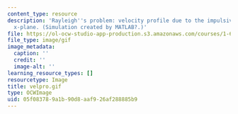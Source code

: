 ```yaml
---
content_type: resource
description: 'Rayleigh''s problem: velocity profile due to the impulsive motion of
  x-plane. (Simulation created by MATLAB?.)'
file: https://ol-ocw-studio-app-production.s3.amazonaws.com/courses/1-63-advanced-fluid-dynamics-of-the-environment-fall-2002/05f083789a1b90d8aaf926af288885b9_velpro.gif
file_type: image/gif
image_metadata:
  caption: ''
  credit: ''
  image-alt: ''
learning_resource_types: []
resourcetype: Image
title: velpro.gif
type: OCWImage
uid: 05f08378-9a1b-90d8-aaf9-26af288885b9
---
```

